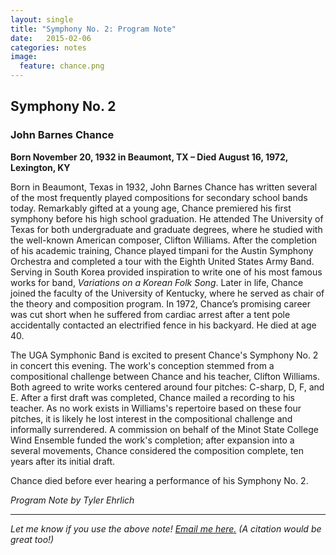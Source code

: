 ```yaml
---
layout: single
title: "Symphony No. 2: Program Note"
date:   2015-02-06
categories: notes
image:
  feature: chance.png
---
```

## Symphony No. 2
<h3>John Barnes Chance</h3>
<b>Born November 20, 1932 in Beaumont, TX – Died August 16, 1972, Lexington, KY</b>

Born in Beaumont, Texas in 1932, John Barnes Chance has written several of the most frequently played compositions for secondary school bands today. Remarkably gifted at a young age, Chance premiered his first symphony before his high school graduation. He attended The University of Texas for both undergraduate and graduate degrees, where he studied with the well-known American composer, Clifton Williams. After the completion of his academic training, Chance played timpani for the Austin Symphony Orchestra and completed a tour with the Eighth United States Army Band. Serving in South Korea provided inspiration to write one of his most famous works for band, *Variations on a Korean Folk Song*. Later in life, Chance joined the faculty of the University of Kentucky, where he served as chair of the theory and composition program. In 1972, Chance’s promising career was cut short when he suffered from cardiac arrest after a tent pole accidentally contacted an electrified fence in his backyard. He died at age 40.

The UGA Symphonic Band is excited to present Chance's Symphony No. 2 in concert this evening. The work's conception stemmed from a compositional challenge between Chance and his teacher, Clifton Williams. Both agreed to write works centered around four pitches: C-sharp, D, F, and E. After a first draft was completed, Chance mailed a recording to his teacher. As no work exists in Williams's repertoire based on these four pitches, it is likely he lost interest in the compositional challenge and informally surrendered. A commission on behalf of the Minot State College Wind Ensemble funded the work's completion; after expansion into a several movements, Chance considered the composition complete, ten years after its initial draft.

Chance died before ever hearing a performance of his Symphony No. 2.

*Program Note by Tyler Ehrlich*

<hr />

*Let me know if you use the above note! <a href="mailto:tylerlehrlich@gmail.com">Email me here.</a> (A citation would be great too!)*
